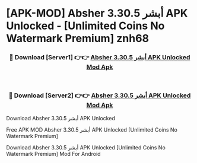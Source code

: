 # [APK-MOD] Absher أبشر 3.30.5 APK Unlocked - [Unlimited Coins No Watermark Premium] znh68



<div align="center">
<h3>🔴 Download [Server1] 👉👉 <a href="https://momento.my/?title=Absher_أبشر_3.30.5_APK_Unlocked">Absher أبشر 3.30.5 APK Unlocked Mod Apk</a></h3><br>

<h3>🔴 Download [Server2] 👉👉 <a href="https://momento.my/?title=Absher_أبشر_3.30.5_APK_Unlocked">Absher أبشر 3.30.5 APK Unlocked Mod Apk</a></h3>
</div>



Download Absher أبشر 3.30.5 APK Unlocked 

Free APK MOD Absher أبشر 3.30.5 APK Unlocked [Unlimited Coins No Watermark Premium]

Download Absher أبشر 3.30.5 APK Unlocked [Unlimited Coins No Watermark Premium] Mod For Android
